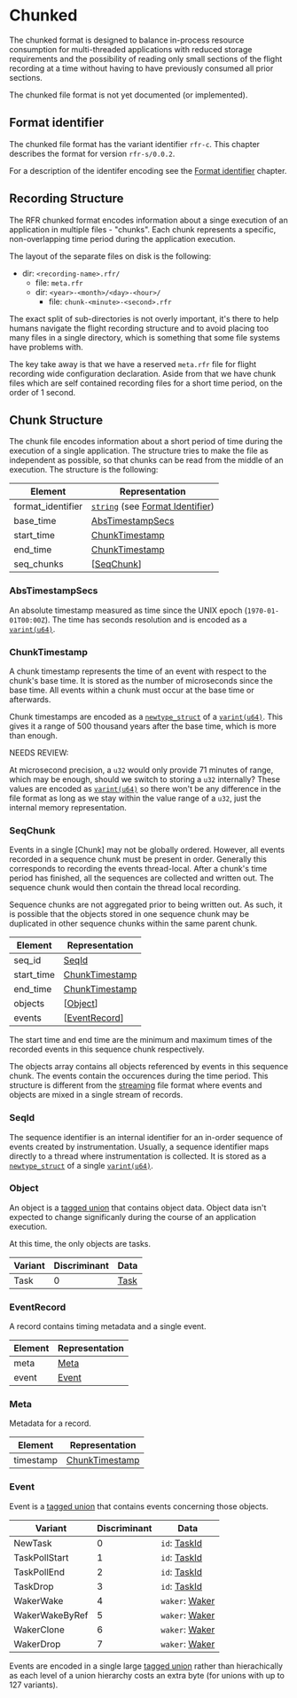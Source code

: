 # Chunked

The chunked format is designed to balance in-process resource consumption for multi-threaded
applications with reduced storage requirements and the possibility of reading only small sections of
the flight recording at a time without having to have previously consumed all prior sections.

The chunked file format is not yet documented (or implemented).

## Format identifier

The chunked file format has the variant identifier `rfr-c`. This chapter describes the format for
version `rfr-s/0.0.2`.

For a description of the identifer encoding see the [Format identifier](format-identifier.md)
chapter.

## Recording Structure

The RFR chunked format encodes information about a singe execution of an application in multiple
files - "chunks". Each chunk represents a specific, non-overlapping time period during the
application execution.

The layout of the separate files on disk is the following:

- dir: `<recording-name>.rfr/`
  - file: `meta.rfr`
  - dir: `<year>-<month>/<day>-<hour>/`
    - file: `chunk-<minute>-<second>.rfr`

The exact split of sub-directories is not overly important, it's there to help humans navigate the
flight recording structure and to avoid placing too many files in a single directory, which is
something that some file systems have problems with.

The key take away is that we have a reserved `meta.rfr` file for flight recording wide configuration
declaration. Aside from that we have chunk files which are self contained recording files for a
short time period, on the order of 1 second.

## Chunk Structure

The chunk file encodes information about a short period of time during the execution of a single
application. The structure tries to make the file as independent as possible, so that chunks can be
read from the middle of an execution. The structure is the following:

| Element            | Representation                       |
|--------------------|--------------------------------------|
| format\_identifier | [`string`] (see [Format Identifier]) |
| base\_time         | [AbsTimestampSecs]                   |
| start\_time        | [ChunkTimestamp]                     |
| end\_time          | [ChunkTimestamp]                     |
| seq\_chunks        | \[[SeqChunk]\]                       |


### AbsTimestampSecs

An absolute timestamp measured as time since the UNIX epoch (`1970-01-01T00:00Z`). The time has
seconds resolution and is encoded as a [`varint(u64)`].

### ChunkTimestamp

A chunk timestamp represents the time of an event with respect to the chunk's base time. It is
stored as the number of microseconds since the base time. All events within a chunk must occur at
the base time or afterwards.

Chunk timestamps are encoded as a [`newtype_struct`] of a [`varint(u64)`]. This gives it a range of
500 thousand years after the base time, which is more than enough.

<div class="warning">
NEEDS REVIEW:

At microsecond precision, a `u32` would only provide 71 minutes of range, which may be enough,
should we switch to storing a `u32` internally? These values are encoded as [`varint(u64)`] so there
won't be any difference in the file format as long as we stay within the value range of a `u32`,
just the internal memory representation.
</div>

### SeqChunk

Events in a single [Chunk] may not be globally ordered. However, all events recorded in a sequence
chunk must be present in order. Generally this corresponds to recording the events thread-local.
After a chunk's time period has finished, all the sequences are collected and written out. The
sequence chunk would then contain the thread local recording.

Sequence chunks are not aggregated prior to being written out. As such, it is possible that the
objects stored in one sequence chunk may be duplicated in other sequence chunks within the same
parent chunk.

| Element     | Representation    |
|-------------|-------------------|
| seq\_id     | [SeqId]           |
| start\_time | [ChunkTimestamp]  |
| end\_time   | [ChunkTimestamp]  |
| objects     | \[[Object]\]      |
| events      | \[[EventRecord]\] |

The start time and end time are the minimum and maximum times of the recorded events in this
sequence chunk respectively.

The objects array contains all objects referenced by events in this sequence chunk. The events
contain the occurences during the time period. This structure is different from the [streaming] file
format where events and objects are mixed in a single stream of records.

### SeqId

The sequence identifier is an internal identifier for an in-order sequence of events created by
instrumentation. Usually, a sequence identifier maps directly to a thread where instrumentation is
collected. It is stored as a [`newtype_struct`] of a single [`varint(u64)`].

### Object

An object is a [tagged union] that contains object data. Object data isn't expected to change
significanly during the course of an application execution.

At this time, the only objects are tasks.

| Variant | Discriminant | Data   |
|---------|--------------|--------|
| Task    | 0            | [Task] |

### EventRecord

A record contains timing metadata and a single event.

| Element | Representation  |
|---------|-----------------|
| meta    | [Meta]          |
| event   | [Event](#Event) |


### Meta

Metadata for a record.

| Element   | Representation   |
|-----------|------------------|
| timestamp | [ChunkTimestamp] |

### Event

Event is a [tagged union] that contains events concerning those objects.

| Variant        | Discriminant | Data             |
|----------------|--------------|------------------|
| NewTask        | 0            | `id`: [TaskId]   |
| TaskPollStart  | 1            | `id`: [TaskId]   |
| TaskPollEnd    | 2            | `id`: [TaskId]   |
| TaskDrop       | 3            | `id`: [TaskId]   |
| WakerWake      | 4            | `waker`: [Waker] |
| WakerWakeByRef | 5            | `waker`: [Waker] |
| WakerClone     | 6            | `waker`: [Waker] |
| WakerDrop      | 7            | `waker`: [Waker] |

Events are encoded in a single large [tagged union] rather than hierachically as each level of a
union hierarchy costs an extra byte (for unions with up to 127 variants).


[Format Identifier]: #format-identifier

[AbsTimestampSecs]: #abstimestampsecs
[ChunkTimestamp]: #chunktimestamp
[EventRecord]: #eventrecord
[Meta]: #meta
[Object]: #object
[SeqChunk]: #seqchunk
[SeqId]: #seqid

[Task]: common.md#task
[TaskId]: common.md#taskid
[Waker]: common.md#waker
[streaming]: streaming.md

[tagged union]: https://postcard.jamesmunns.com/wire-format#tagged-unions
[`option`]: https://postcard.jamesmunns.com/wire-format#17---option
[`varint(u64)`]: https://postcard.jamesmunns.com/wire-format#10---u64
[`string`]: https://postcard.jamesmunns.com/wire-format#15---string
[`newtype_struct`]: https://postcard.jamesmunns.com/wire-format#21---newtype_struct
